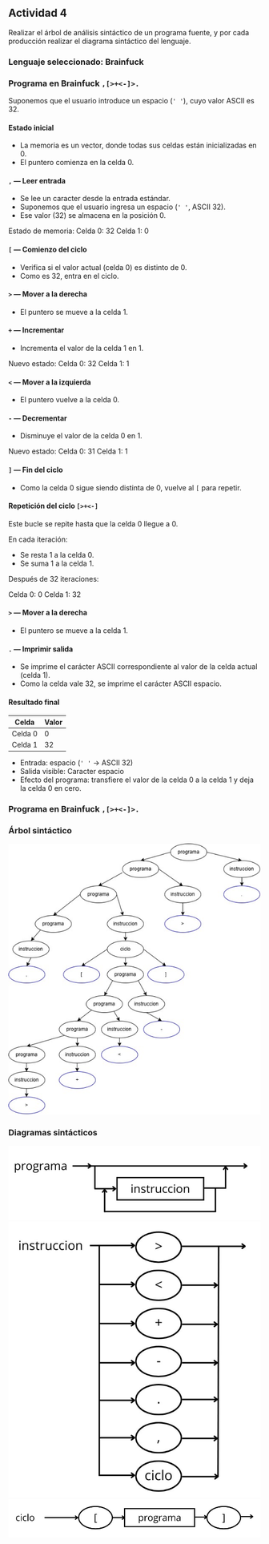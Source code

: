 ## Actividad 4

Realizar el árbol de análisis sintáctico de un programa fuente, y por cada producción realizar el diagrama sintáctico del lenguaje.

### Lenguaje seleccionado: Brainfuck

### Programa en Brainfuck  `,[>+<-]>.`

Suponemos que el usuario introduce un espacio (`' '`), cuyo valor ASCII es 32.

#### Estado inicial
- La memoria es un vector, donde todas sus celdas están inicializadas en 0.
- El puntero comienza en la celda 0.

#### `,` — Leer entrada
- Se lee un caracter desde la entrada estándar.
- Suponemos que el usuario ingresa un espacio (`' '`, ASCII 32).
- Ese valor (32) se almacena en la posición 0.

Estado de memoria:
Celda 0: 32
Celda 1: 0

#### `[` — Comienzo del ciclo
- Verifica si el valor actual (celda 0) es distinto de 0.
- Como es 32, entra en el ciclo.

#### `>` — Mover a la derecha
- El puntero se mueve a la celda 1.

#### `+` — Incrementar
- Incrementa el valor de la celda 1 en 1.

Nuevo estado:
Celda 0: 32
Celda 1: 1

#### `<` — Mover a la izquierda
- El puntero vuelve a la celda 0.

#### `-` — Decrementar
- Disminuye el valor de la celda 0 en 1.

Nuevo estado:
Celda 0: 31
Celda 1: 1


#### `]` — Fin del ciclo

- Como la celda 0 sigue siendo distinta de 0, vuelve al `[` para repetir.

#### Repetición del ciclo `[>+<-]`
Este bucle se repite hasta que la celda 0 llegue a 0.

En cada iteración:
- Se resta 1 a la celda 0.
- Se suma 1 a la celda 1.

Después de 32 iteraciones:

Celda 0: 0
Celda 1: 32

#### `>` — Mover a la derecha
- El puntero se mueve a la celda 1.

#### `.` — Imprimir salida
- Se imprime el carácter ASCII correspondiente al valor de la celda actual (celda 1).
- Como la celda vale 32, se imprime el carácter ASCII espacio.

####  Resultado final

| Celda   | Valor |
|---------|-------|
| Celda 0 | 0     |
| Celda 1 | 32    |

- Entrada: espacio (`' '` → ASCII 32)
- Salida visible: Caracter espacio
- Efecto del programa: transfiere el valor de la celda 0 a la celda 1 y deja la celda 0 en cero.

### Programa en Brainfuck  `,[>+<-]>.`

### Árbol sintáctico

![Arbol sintactico](arbolsintactico.jpg)


### Diagramas sintácticos

![Diagrama de Programa](dsprograma.jpg)
![Diagrama de Instrucción](dsinstruccion.jpg)
![Diagrama de Ciclo](dsciclo.jpg)




